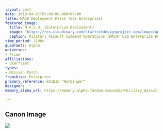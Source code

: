 ```yaml
---
layout: post
date: 2019-04-07T07:00:00.000+00:00
title: MACO Deployment Patch (USS Enterprise)
featured_image:
  title: M.A.C.O. (Enterprise Deployment)
  image: "https://res.cloudinary.com/startrekdesignproject-com/image/upload/v1554861442/MACO.png"
  caption: Military Assault Command Operations (MACO) USS Enterprise Deployment
time_period: 2100s
quadrants: Alpha
universes:
- Prime
affiliations:
- Starfleet
types:
- Mission Patch
franchise: Enterprise
primary_reference: S03E15 "Harbinger"
designer: ''
memory_alpha_url: https://memory-alpha.fandom.com/wiki/Military_Assault_Command_Operations

---
```

## Canon Image

![](https://res.cloudinary.com/startrekdesignproject-com/image/upload/v1554665423/MACO1.jpg)